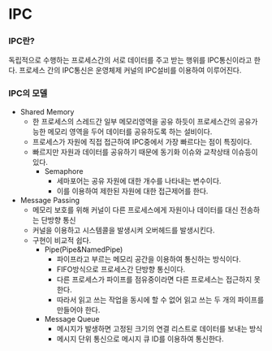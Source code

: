 # IPC

### IPC란?

독립적으로 수행하는 프로세스간의 서로 데이터를 주고 받는 행위를 IPC통신이라고 한다.
프로세스 간의 IPC통신은 운영체제 커널의 IPC설비를 이용하여 이루어진다.

### IPC의 모델

- Shared Memory
    - 한 프로세스의 스레드간 일부 메모리영역을 공유 하듯이 프로세스간의 공유가능한 메모리 영역을 두어 데이터를 공유하도록 하는 설비이다.
    - 프로세스가 자원에 직접 접근하여 IPC중에서 가장 빠르다는 점이 특징이다.
    - 빠르지만 자원과 데이터를 공유하기 때문에 동기화 이슈와 교착상태 이슈등이 있다.
        - Semaphore
            - 세마포어는 공유 자원에 대한 개수를 나타내는 변수이다.
            - 이를 이용하여 제한된 자원에 대한 접근제어를 한다.
- Message Passing
    - 메모리 보호를 위해 커널이 다른 프로세스에게 자원이나 데이터를 대신 전송하는 단방향 통신
    - 커널을 이용하고 시스템콜을 발생시켜 오버헤드를 발생시킨다.
    - 구현이 비교적 쉽다.
        - Pipe(Pipe&NamedPipe)
            - 파이프라고 부르는 메모리 공간을 이용하여 통신하는 방식이다.
            - FIFO방식으로 프로세스간 단방향 통신이다.
            - 다른 프로세스가 파이프를 점유중이라면 다른 프로세스는 접근하지 못한다.
            - 따라서 읽고 쓰는 작업을 동시에 할 수 없어 읽고 쓰는 두 개의 파이프를 만들어야 한다.
        - Message Queue
            - 메시지가 발생하면 고정된 크기의 연결 리스트로 데이터를 보내는 방식
            - 메시지 단위 통신으로 메시지 큐 ID를 이용하여 통신한다.